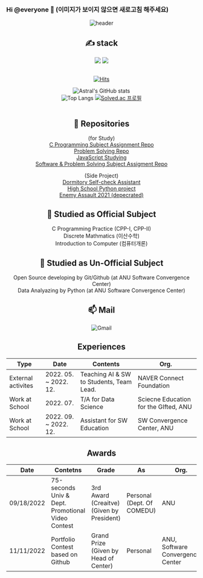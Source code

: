 ### Hi @everyone 👋 (이미지가 보이지 않으면 새로고침 해주세요)

<div align=center>
 
![header](https://capsule-render.vercel.app/api?type=waving&color=auto&height=300&section=header&text=Testify&fontSize=90&animation=fadeIn&fontAlignY=38&desc=To%20be%20the%20Nice%20%Teacher&descAlignY=60&descAlign=62)
 
<div align=center><h2>✍ stack </h2></div>
<img src="https://img.shields.io/badge/C-A8B9CC?style=for-the-badge&logo=c&logoColor=white">
<img src="https://img.shields.io/badge/Python-3776AB?style=for-the-badge&logo=Python&logoColor=black">

<div align=center><h2></h2></div>
 
[![Hits](https://hits.seeyoufarm.com/api/count/incr/badge.svg?url=https%3A%2F%2Fgithub.com%2FAstralEUD&count_bg=%2379C83D&title_bg=%23555555&icon=&icon_color=%23E7E7E7&title=hits&edge_flat=false)](https://hits.seeyoufarm.com)
 
![Astral's GitHub stats](http://github-readme-stats-astraleud.vercel.app/api?username=AstralEUD&count_private=true) <br/>
![Top Langs](http://github-readme-stats-astraleud.vercel.app/api/top-langs/?username=AstralEUD&layout=compact)
[![Solved.ac 프로필](http://mazassumnida.wtf/api/v2/generate_badge?boj=testify1118)](https://solved.ac/testify1118)<br/>
<br>

<div align=center><h2>💬 Repositories </h2></div>

 (for Study) <br/>
[C Programming Subject Assignment Repo](https://github.com/AstralEUD/C-Programming-Practice) <br/>
[Problem Solving Repo](https://github.com/AstralEUD/Bakjoon-practice)<br/>
[JavaScript Studying](https://github.com/AstralEUD/js-study) <br/>
[Software & Problem Solving Subject Assigment Repo](https://github.com/AstralEUD/Software-and-Problem-Solving-Subject)<br/>
 
 (Side Project)<br/>
[Dormitory Self-check Assistant](https://github.com/AstralEUD/anu_dorm_selfcheck) <br/>
[High School Python project](https://github.com/AstralEUD/High_schhol_pythons) <br/>
[Enemy Assault 2021 (depecrated)](https://github.com/AstralEUD/Enemy-Assault-2021) <br/>


<div align=center><h2>📝 Studied as Official Subject </h2></div>
C Programming Practice (CPP-I, CPP-II) <br/>
Discrete Mathmatics (이산수학) <br/>
Introduction to Computer (컴퓨터개론) <br/>

 <div align=center><h2>📒 Studied as Un-Official Subject </h2></div>
Open Source developing by Git/Github (at ANU Software Convergence Center)<br/>
Data Analyazing by Python (at ANU Software Convergence Center)<br/>
 
 <div align=center><h2>📫 Mail </h2></div>
 
![Gmail](https://img.shields.io/badge/Gmail-d14836?style=flat-square&logo=Gmail&logoColor=white&link=mailto:testify1118@gmail.com")

 <!-- Table https://www.tablesgenerator.com/markdown_tables -->
<div align=center><h2>Experiences </h2></div>
 
| Type               | Date                  | Contents                                 | Org.                                  |
|--------------------|-----------------------|------------------------------------------|---------------------------------------|
| External activites | 2022. 05. ~ 2022. 12. | Teaching AI & SW to Students, Team Lead. | NAVER Connect Foundation              |
| Work at School     | 2022. 07.             | T/A for Data Science                     | Sciecne Education for the GIfted, ANU |
| Work at School     | 2022. 09. ~ 2022. 12. | Assistant for SW Education               | SW Convergence Center, ANU            |


 
 <div align=center><h2>Awards </h2></div>
 
 | Date       | Contetns                                          | Grade                                 | As                         | Org.                             |
|------------|---------------------------------------------------|---------------------------------------|----------------------------|----------------------------------|
| 09/18/2022 | 75-seconds Univ & Dept. Promotional Video Contest | 3rd Award (Creaitve) (Given by President)         | Personal (Dept. Of COMEDU) | ANU                              |
| 11/11/2022 | Portfolio Contest based on Github                 | Grand Prize (Given by Head of Center) | Personal                   | ANU, Software Convergence Center |

<!-- Special Thx to HarimKang, for the table contents -->
